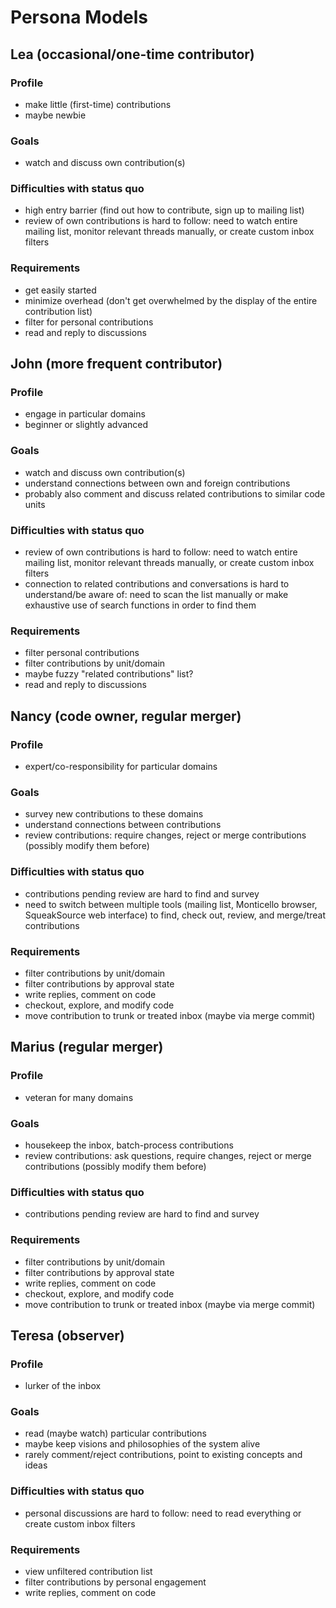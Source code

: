 # Persona Models

## Lea (occasional/one-time contributor)

### Profile

- make little (first-time) contributions
- maybe newbie

### Goals

- watch and discuss own contribution(s)

### Difficulties with status quo

- high entry barrier (find out how to contribute, sign up to mailing list)
- review of own contributions is hard to follow: need to watch entire mailing list, monitor relevant threads manually, or create custom inbox filters

### Requirements

- get easily started
- minimize overhead (don't get overwhelmed by the display of the entire contribution list)
- filter for personal contributions
- read and reply to discussions

## John (more frequent contributor)

### Profile

- engage in particular domains
- beginner or slightly advanced

### Goals

- watch and discuss own contribution(s)
- understand connections between own and foreign contributions
- probably also comment and discuss related contributions to similar code units

### Difficulties with status quo

- review of own contributions is hard to follow: need to watch entire mailing list, monitor relevant threads manually, or create custom inbox filters
- connection to related contributions and conversations is hard to understand/be aware of: need to scan the list manually or make exhaustive use of search functions in order to find them

### Requirements

- filter personal contributions
- filter contributions by unit/domain
- maybe fuzzy "related contributions" list?
- read and reply to discussions

## Nancy (code owner, regular merger)

### Profile

- expert/co-responsibility for particular domains

### Goals

- survey new contributions to these domains
- understand connections between contributions
- review contributions: require changes, reject or merge contributions (possibly modify them before)

### Difficulties with status quo

- contributions pending review are hard to find and survey
- need to switch between multiple tools (mailing list, Monticello browser, SqueakSource web interface) to find, check out, review, and merge/treat contributions

### Requirements

- filter contributions by unit/domain
- filter contributions by approval state
- write replies, comment on code
- checkout, explore, and modify code
- move contribution to trunk or treated inbox (maybe via merge commit)

## Marius (regular merger)

### Profile

- veteran for many domains

### Goals

- housekeep the inbox, batch-process contributions
- review contributions: ask questions, require changes, reject or merge contributions (possibly modify them before)

### Difficulties with status quo

- contributions pending review are hard to find and survey

### Requirements

- filter contributions by unit/domain
- filter contributions by approval state
- write replies, comment on code
- checkout, explore, and modify code
- move contribution to trunk or treated inbox (maybe via merge commit)

## Teresa (observer)

### Profile

- lurker of the inbox

### Goals

- read (maybe watch) particular contributions
- maybe keep visions and philosophies of the system alive
- rarely comment/reject contributions, point to existing concepts and ideas

### Difficulties with status quo

- personal discussions are hard to follow: need to read everything or create custom inbox filters

### Requirements

- view unfiltered contribution list
- filter contributions by personal engagement
- write replies, comment on code
